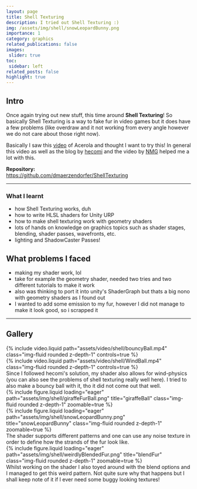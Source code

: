 ```yaml
---
layout: page
title: Shell Texturing
description: I tried out Shell Texturing :)
img: /assets/img/shell/snowLeopardBunny.png
importance: 1
category: graphics
related_publications: false
images:
 slider: true
toc:
 sidebar: left
related_posts: false
highlight: true
---
```


## Intro

Once again trying out new stuff, this time around **Shell Texturing**! So basically Shell Texturing is a way to fake fur in video games but it does have a few problems (like overdraw and it not working from every angle however we do not care about those right now).   

Basically I saw this <a href="https://www.youtube.com/watch?v=9dr-tRQzij4">video</a> of Acerola and thought I want to try this!
In general this video as well as the blog by <a href="https://tips.hecomi.com/entry/2021/06/27/185835">hecomi</a> and the video by <a href="https://www.youtube.com/watch?v=YghAbgCN8XA">NMG</a> helped me a lot with this. 

**Repository:**   
<a href="https://github.com/dmaerzendorfer/ShellTexturing">https://github.com/dmaerzendorfer/ShellTexturing</a>

---

### What I learnt
- how Shell Texturing works, duh
- how to write HLSL shaders for Unity URP
- how to make shell texturing work with geometry shaders
- lots of hands on knowledge on graphics topics such as shader stages, blending, shader passes, wavefronts, etc. 
- lighting and ShadowCaster Passes!

## What problems I faced
- making my shader work, lol
- take for example the geometry shader, needed two tries and two different tutorials to make it work
- also was thinking to port it into unity's ShaderGraph but thats a big nono with geometry shaders as I found out
- I wanted to add some emission to my fur, however I did not manage to make it look good, so i scrapped it

---

## Gallery

<div class="row mt-3">
    <div class="col-sm mt-3 mt-md-0">
        {% include video.liquid path="assets/video/shell/bouncyBall.mp4" class="img-fluid rounded z-depth-1" controls=true %}
    </div>
    <div class="col-sm mt-3 mt-md-0">
        {% include video.liquid path="assets/video/shell/WindBall.mp4" class="img-fluid rounded z-depth-1" controls=true %}
    </div>
</div>
<div class="caption">
    Since I followed hecomi's solution, my shader also allows for wind-physics (you can also see the problems of shell texturing really well here). I tried to also make a bouncy ball with it, tho it did not come out that well.
</div>

<div class="row mt-3">
    <div class="col-sm mt-3 mt-md-0">
         {% include figure.liquid loading="eager" path="assets/img/shell/giraffeFurBall.png" title="giraffeBall" class="img-fluid rounded z-depth-1" zoomable=true %}
    </div>
    <div class="col-sm mt-3 mt-md-0">
         {% include figure.liquid loading="eager" path="assets/img/shell/snowLeopardBunny.png" title="snowLeopardBunny" class="img-fluid rounded z-depth-1" zoomable=true %}
    </div>
</div>
<div class="caption">
    The shader supports different patterns and one can use any noise texture in order to define how the strands of the fur look like.
</div>

<div class="row mt-3">
    <div class="col-sm mt-3 mt-md-0">
         {% include figure.liquid loading="eager" path="assets/img/shell/weirdlyBlendedFur.png" title="blendFur" class="img-fluid rounded z-depth-1" zoomable=true %}
    </div>
</div>
<div class="caption">
    Whilst working on the shader I also toyed around with the blend options and I managed to get this weird pattern. Not quite sure why that happens but I shall keep note of it if I ever need some buggy looking textures!
</div>
